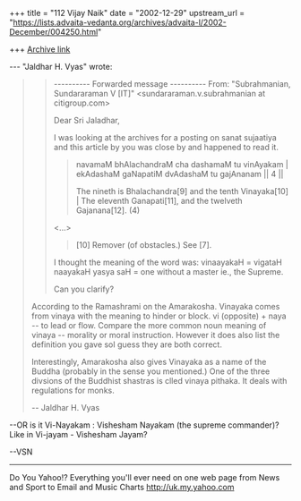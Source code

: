 +++
title = "112 Vijay Naik"
date = "2002-12-29"
upstream_url = "https://lists.advaita-vedanta.org/archives/advaita-l/2002-December/004250.html"

+++
[Archive link](https://lists.advaita-vedanta.org/archives/advaita-l/2002-December/004250.html)

 --- "Jaldhar H. Vyas" <jaldhar at BRAINCELLS.COM> wrote:
> > ---------- Forwarded message ----------
> > From: "Subrahmanian, Sundararaman V [IT]"
> >     <sundararaman.v.subrahmanian at citigroup.com>
> >
> > Dear Sri Jaladhar,
> >
> > I was looking at the archives for a posting on
> sanat sujaatiya and this
> > article by you was close by and happened to read
> it.
> >
> > >navamaM bhAlachandraM cha dashamaM tu vinAyakam |
> > >ekAdashaM gaNapatiM dvAdashaM tu gajAnanam || 4
> ||
> > >
> > >The nineth is Bhalachandra[9] and the tenth
> Vinayaka[10] |
> > >The eleventh Ganapati[11], and the twelveth
> Gajanana[12]. (4)
> >
> > <...>
> >
> > >[10] Remover (of obstacles.)  See [7].
> >
> > I thought the meaning of the word was:
> > vinaayakaH = vigataH naayakaH yasya saH = one
> without a master ie., the
> > Supreme.
> >
> > Can you clarify?
> >
>
> According to the Ramashrami on the Amarakosha.
> Vinayaka comes from vinaya
> with the meaning to hinder or block. vi (opposite) +
> naya -- to lead or
> flow.  Compare the more common noun meaning of
> vinaya -- morality or moral
> instruction.  However it does also list the
> definition you gave soI guess
> they are both correct.
>
> Interestingly, Amarakosha also gives Vinayaka as a
> name of the Buddha
> (probably in the sense you mentioned.)  One of the
> three divsions of the
> Buddhist shastras is clled vinaya pithaka.  It deals
> with regulations for
> monks.
>
> --
> Jaldhar H. Vyas <jaldhar at braincells.com>



--OR is it Vi-Nayakam : Vishesham Nayakam (the supreme
commander)? Like in Vi-jayam - Vishesham Jayam?

--VSN



__________________________________________________
Do You Yahoo!?
Everything you'll ever need on one web page
from News and Sport to Email and Music Charts
http://uk.my.yahoo.com

